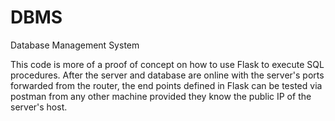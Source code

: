 # DBMS
Database Management System

This code is more of a proof of concept on how to use Flask to execute SQL procedures. After the server and database are online with the server's ports forwarded from the router, the end points defined in Flask can be tested via postman from any other machine provided they know the public IP of the server's host.
